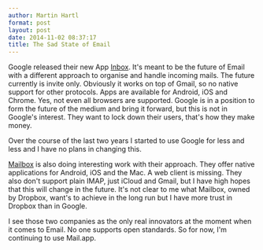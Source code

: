```yaml
---
author: Martin Hartl
format: post
layout: post
date: 2014-11-02 08:37:17
title: The Sad State of Email
---
```


Google released their new App [Inbox](http://inbox.google.com). It's meant to be the future of Email with a different approach to organise and handle incoming mails. The future currently is invite only. Obviously it works on top of Gmail, so no native support for other protocols. Apps are available for Android, iOS and Chrome. Yes, not even all browsers are supported. 
Google is in a position to form the future of the medium and bring it forward, but this is not in Google's interest. They want to lock down their users, that's how they make money.

Over the course of the last two years I started to use Google for less and less and I have no plans in changing this.

[Mailbox](http://mailboxapp.com) is also doing interesting work with their approach. They offer native applications for Android, iOS and the Mac. A web client is missing. They also don't support plain IMAP, just iCloud and Gmail, but I have high hopes that this will change in the future. It's not clear to me what Mailbox, owned by Dropbox, want's to achieve in the long run but I have more trust in Dropbox than in Google.

I see those two companies as the only real innovators at the moment when it comes to Email. No one supports open standards. So for now, I'm continuing to use Mail.app.


